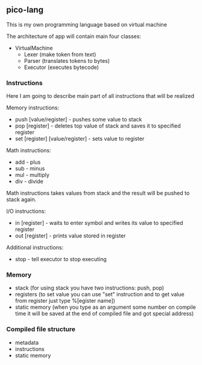 ## pico-lang

This is my own programming language based on virtual machine

The architecture of app will contain main four classes:

* VirtualMachine
   * Lexer (make token from text)
   * Parser (translates tokens to bytes)
   * Executor (executes bytecode)

### Instructions

Here I am going to describe main part of all instructions that will be realized

Memory instructions:

* push [value/register] - pushes some value to stack
* pop [register] - deletes top value of stack and saves it to specified register 
* set [register] [value/register] - sets value to register

Math instructions:

* add - plus
* sub - minus
* mul - multiply
* div - divide

Math instructions takes values from stack and the result will be pushed to stack again.

I/O instructions:

* in [register] - waits to enter symbol and writes its value to specified register
* out [register] - prints value stored in register

Additional instructions:

* stop - tell executor to stop executing

### Memory

* stack (for using stack you have two instructions: push, pop)
* registers (to set value you can use "set" instruction and to get value from register just type %[egister name])
* static memory (when you type as an argument some number on compile time it will be saved at the end of compiled file and got special address)

### Compiled file structure

* metadata
* instructions
* static memory
